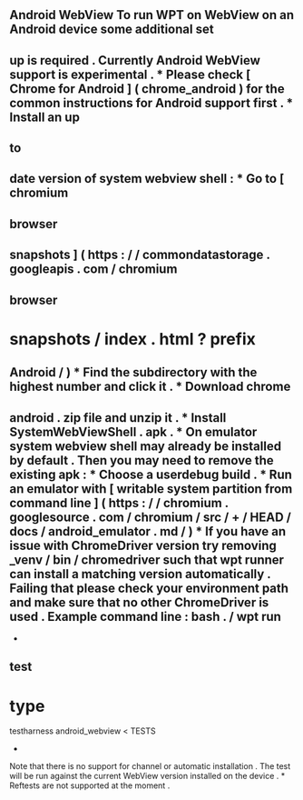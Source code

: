 #
Android
WebView
To
run
WPT
on
WebView
on
an
Android
device
some
additional
set
-
up
is
required
.
Currently
Android
WebView
support
is
experimental
.
*
Please
check
[
Chrome
for
Android
]
(
chrome_android
)
for
the
common
instructions
for
Android
support
first
.
*
Install
an
up
-
to
-
date
version
of
system
webview
shell
:
*
Go
to
[
chromium
-
browser
-
snapshots
]
(
https
:
/
/
commondatastorage
.
googleapis
.
com
/
chromium
-
browser
-
snapshots
/
index
.
html
?
prefix
=
Android
/
)
*
Find
the
subdirectory
with
the
highest
number
and
click
it
.
*
Download
chrome
-
android
.
zip
file
and
unzip
it
.
*
Install
SystemWebViewShell
.
apk
.
*
On
emulator
system
webview
shell
may
already
be
installed
by
default
.
Then
you
may
need
to
remove
the
existing
apk
:
*
Choose
a
userdebug
build
.
*
Run
an
emulator
with
[
writable
system
partition
from
command
line
]
(
https
:
/
/
chromium
.
googlesource
.
com
/
chromium
/
src
/
+
/
HEAD
/
docs
/
android_emulator
.
md
/
)
*
If
you
have
an
issue
with
ChromeDriver
version
try
removing
_venv
/
bin
/
chromedriver
such
that
wpt
runner
can
install
a
matching
version
automatically
.
Failing
that
please
check
your
environment
path
and
make
sure
that
no
other
ChromeDriver
is
used
.
Example
command
line
:
bash
.
/
wpt
run
-
-
test
-
type
=
testharness
android_webview
<
TESTS
>
*
Note
that
there
is
no
support
for
channel
or
automatic
installation
.
The
test
will
be
run
against
the
current
WebView
version
installed
on
the
device
.
*
Reftests
are
not
supported
at
the
moment
.
